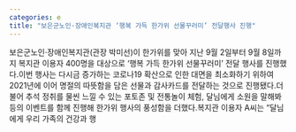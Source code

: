 ```yaml
---
categories: e
title: "보은군노인·장애인복지관 ‘행복 가득 한가위 선물꾸러미’ 전달행사 진행"
---
```

보은군노인·장애인복지관(관장 박미선)이 한가위를 맞아 지난 9월 2일부터 9월 8일까지 복지관 이용자 400명을 대상으로 ‘행복 가득 한가위 선물꾸러미’ 전달 행사를 진행했다.이번 행사는 다시금 증가하는 코로나19 확산으로 인한 대면을 최소화하기 위하여 2021년에 이어 명절의 따뜻함을 담은 선물과 감사카드를 전달하는 것으로 진행됐다.더불어 추석 정취를 물씬 느낄 수 있는 포토존 및 전통놀이 체험, 달님에게 소원을 말해봐 등의 이벤트를 함께 진행해 한가위 행사의 풍성함을 더했다.복지관 이용자 A씨는 “달님에게 우리 가족의 건강과 행